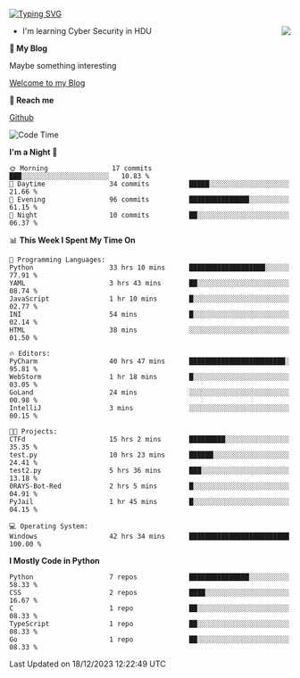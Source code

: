 [![Typing SVG](https://readme-typing-svg.herokuapp.com?font=Fira+Code&pause=1000&random=false&width=450&height=60&lines=Hello+%F0%9F%91%8B%F0%9F%8F%BB;I'm+JBNRZ)](https://git.io/typing-svg)

<a href="#">
  <img align="right" src="https://github-readme-stats.vercel.app/api?username=JBNRZ&show_icons=true&bg_color=15,f2f7fd,E0EAFC" />
</a>

- I'm learning Cyber Security in HDU

 **🌱 My Blog**

Maybe something interesting

[Welcome to my Blog](https://jbnrz.com.cn/)

 **💬 Reach me** 

[Github](https://github.com/JBNRZ)


<!--START_SECTION:waka-->
![Code Time](http://img.shields.io/badge/Code%20Time-206%20hrs%203%20mins-blue)

**I'm a Night 🦉** 

```text
🌞 Morning                17 commits          ███░░░░░░░░░░░░░░░░░░░░░░   10.83 % 
🌆 Daytime                34 commits          █████░░░░░░░░░░░░░░░░░░░░   21.66 % 
🌃 Evening                96 commits          ███████████████░░░░░░░░░░   61.15 % 
🌙 Night                  10 commits          ██░░░░░░░░░░░░░░░░░░░░░░░   06.37 % 
```


📊 **This Week I Spent My Time On** 

```text
💬 Programming Languages: 
Python                   33 hrs 10 mins      ███████████████████░░░░░░   77.91 % 
YAML                     3 hrs 43 mins       ██░░░░░░░░░░░░░░░░░░░░░░░   08.74 % 
JavaScript               1 hr 10 mins        █░░░░░░░░░░░░░░░░░░░░░░░░   02.77 % 
INI                      54 mins             █░░░░░░░░░░░░░░░░░░░░░░░░   02.14 % 
HTML                     38 mins             ░░░░░░░░░░░░░░░░░░░░░░░░░   01.50 % 

🔥 Editors: 
PyCharm                  40 hrs 47 mins      ████████████████████████░   95.81 % 
WebStorm                 1 hr 18 mins        █░░░░░░░░░░░░░░░░░░░░░░░░   03.05 % 
GoLand                   24 mins             ░░░░░░░░░░░░░░░░░░░░░░░░░   00.98 % 
IntelliJ                 3 mins              ░░░░░░░░░░░░░░░░░░░░░░░░░   00.15 % 

🐱‍💻 Projects: 
CTFd                     15 hrs 2 mins       █████████░░░░░░░░░░░░░░░░   35.35 % 
test.py                  10 hrs 23 mins      ██████░░░░░░░░░░░░░░░░░░░   24.41 % 
test2.py                 5 hrs 36 mins       ███░░░░░░░░░░░░░░░░░░░░░░   13.18 % 
0RAYS-Bot-Red            2 hrs 5 mins        █░░░░░░░░░░░░░░░░░░░░░░░░   04.91 % 
PyJail                   1 hr 45 mins        █░░░░░░░░░░░░░░░░░░░░░░░░   04.15 % 

💻 Operating System: 
Windows                  42 hrs 34 mins      █████████████████████████   100.00 % 
```

**I Mostly Code in Python** 

```text
Python                   7 repos             ███████████████░░░░░░░░░░   58.33 % 
CSS                      2 repos             ████░░░░░░░░░░░░░░░░░░░░░   16.67 % 
C                        1 repo              ██░░░░░░░░░░░░░░░░░░░░░░░   08.33 % 
TypeScript               1 repo              ██░░░░░░░░░░░░░░░░░░░░░░░   08.33 % 
Go                       1 repo              ██░░░░░░░░░░░░░░░░░░░░░░░   08.33 % 
```




 Last Updated on 18/12/2023 12:22:49 UTC
<!--END_SECTION:waka-->
